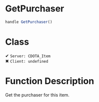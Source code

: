 # GetPurchaser
```js	
handle GetPurchaser()
```
# Class
✔ `Server: CDOTA_Item`  
✖ `Client: undefined`  

# Function Description
Get the purchaser for this item.
